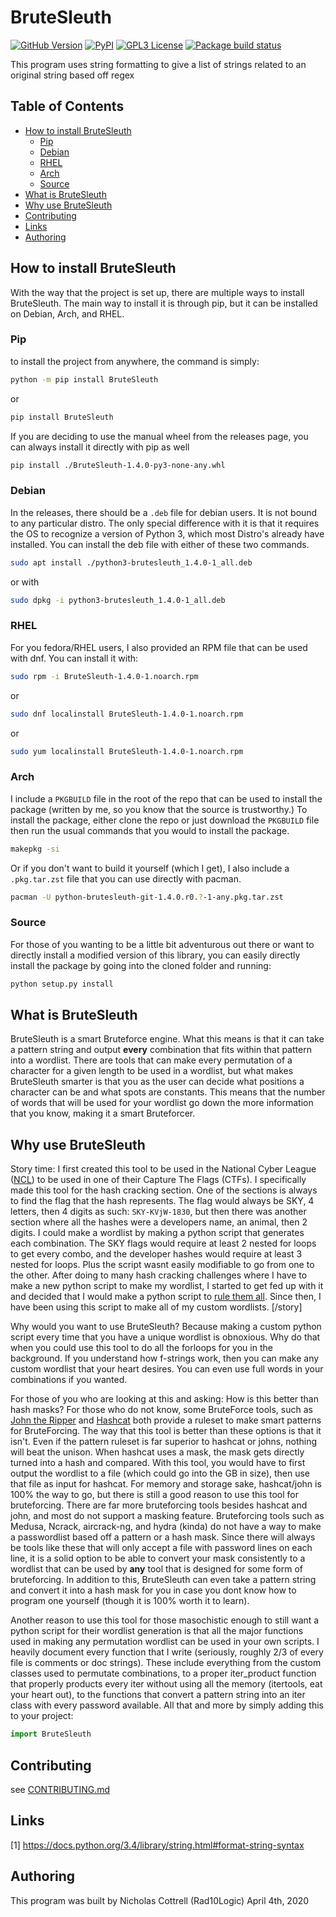 # BruteSleuth

[![GitHub Version](https://img.shields.io/github/v/release/rad10/BruteSleuth)](https://github.com/rad10/BruteSleuth/releases)
[![PyPI](https://img.shields.io/pypi/v/BruteSleuth?style=flat)](https://pypi.org/project/BruteSleuth/)
[![GPL3 License](https://img.shields.io/github/license/rad10/BruteSleuth?style=flat)](https://www.gnu.org/licenses/gpl-3.0.en.html)
[![Package build status](https://img.shields.io/github/workflow/status/rad10/BruteSleuth/Python%20package?logo=GitHub)](https://github.com/rad10/BruteSleuth/actions/workflows/python-package.yml)

This program uses string formatting to give a list of strings related to an original string based off regex

## Table of Contents

 * [How to install BruteSleuth](#how-to-install-brutesleuth)
    * [Pip](#pip)
    * [Debian](#debian)
    * [RHEL](#rhel)
    * [Arch](#arch)
    * [Source](#source)
 * [What is BruteSleuth](#what-is-brutesleuth)
 * [Why use BruteSleuth](#why-use-brutesleuth)
 * [Contributing](#contributing)
 * [Links](#links)
 * [Authoring](#authoring)


## How to install BruteSleuth

With the way that the project is set up, there are multiple ways to install
BruteSleuth. The main way to install it is through pip, but it can be installed
on Debian, Arch, and RHEL.

### Pip

to install the project from anywhere, the command is simply:

```bash
python -m pip install BruteSleuth
```

or

```bash
pip install BruteSleuth
```

If you are deciding to use the manual wheel from the releases page, you can
always install it directly with pip as well

```bash
pip install ./BruteSleuth-1.4.0-py3-none-any.whl
```

### Debian

In the releases, there should be a `.deb` file for debian users. It is not
bound to any particular distro. The only special difference with it is that it
requires the OS to recognize a version of Python 3, which most Distro's already
have installed. You can install the deb file with either of these two commands.

```bash
sudo apt install ./python3-brutesleuth_1.4.0-1_all.deb
```

or with

```bash
sudo dpkg -i python3-brutesleuth_1.4.0-1_all.deb
```

### RHEL

For you fedora/RHEL users, I also provided an RPM file that can be used with
dnf. You can install it with:

```bash
sudo rpm -i BruteSleuth-1.4.0-1.noarch.rpm
```
or

```bash
sudo dnf localinstall BruteSleuth-1.4.0-1.noarch.rpm
```

or

```bash
sudo yum localinstall BruteSleuth-1.4.0-1.noarch.rpm
```

### Arch

I include a `PKGBUILD` file in the root of the repo that can be used to install
the package (written by me, so you know that the source is trustworthy.) To
install the package, either clone the repo or just download the `PKGBUILD` file
then run the usual commands that you would to install the package.

```bash
makepkg -si
```

Or if you don't want to build it yourself (which I get), I also include a
`.pkg.tar.zst` file that you can use directly with pacman.

```bash
pacman -U python-brutesleuth-git-1.4.0.r0.?-1-any.pkg.tar.zst
```

### Source

For those of you wanting to be a little bit adventurous out there or want to
directly install a modified version of this library, you can easily directly
install the package by going into the cloned folder and running:

```bash
python setup.py install
```

## What is BruteSleuth

BruteSleuth is a smart Bruteforce engine. What this means is that it can take
a pattern string and output **every** combination that fits within that
pattern into a wordlist. There are tools that can make every permutation of a
character for a given length to be used in a wordlist, but what makes
BruteSleuth smarter is that you as the user can decide what positions a
character can be and what spots are constants. This means that the number of
words that will be used for your wordlist go down the more information that
you know, making it a smart Bruteforcer.

## Why use BruteSleuth

Story time:
I first created this tool to be used in the National Cyber League
([NCL](https://nationalcyberleague.org/)) to be used in one of their Capture
The Flags (CTFs). I specifically made this tool for the hash cracking
section. One of the sections is always to find the flag that the hash
represents. The flag would always be SKY, 4 letters, then 4 digits as such:
`SKY-KVjW-1830`, but then there was another section where all the hashes
were a developers name, an animal, then 2 digits. I could make a wordlist by
making a python script that generates each combination. The SKY flags would
require at least 2 nested for loops to get every combo, and the developer
hashes would require at least 3 nested for loops. Plus the script wasnt easily
modifiable to go from one to the other. After doing to many hash cracking
challenges where I have to make a new python script to make my wordlist, I
started to get fed up with it and decided that I would make a python script to
[rule them all](https://static0.gamerantimages.com/wordpress/wp-content/uploads/2021/08/Lord-of-the-Rings-Eye-of-Sauron-Mordor-1.jpg).
Since then, I have been using this script to make all of my custom wordlists.
[/story]

Why would you want to use BruteSleuth? Because making a custom python script
every time that you have a unique wordlist is obnoxious. Why do that when you
could use this tool to do all the forloops for you in the background. If you
understand how f-strings work, then you can make any custom wordlist that your
heart desires. You can even use full words in your combinations if you wanted.

For those of you who are looking at this and asking: How is this better than
hash masks? For those who do not know, some BruteForce tools, such as
[John the Ripper](https://www.openwall.com/john/doc/RULES.shtml) and
[Hashcat](https://hashcat.net/wiki/doku.php?id=mask_attack) both provide a
ruleset to make smart patterns for BruteForcing. The way that this tool is
better than these options is that it isn't. Even if the pattern ruleset is far
superior to hashcat or johns, nothing will beat the unison. When hashcat uses
a mask, the mask gets directly turned into a hash and compared. With this tool,
you would have to first output the wordlist to a file (which could go into the
GB in size), then use that file as input for hashcat. For memory and storage
sake, hashcat/john is 100% the way to go, but there is still a good reason to
use this tool for bruteforcing. There are far more bruteforcing tools besides
hashcat and john, and most do not support a masking feature. Bruteforcing tools
such as Medusa, Ncrack, aircrack-ng, and hydra (kinda) do not have a way to
make a passwordlist based off a pattern or a hash mask. Since there will always
be tools like these that will only accept a file with password lines on each
line, it is a solid option to be able to convert your mask consistently to a
wordlist that can be used by **any** tool that is designed for some form of
bruteforcing. In addition to this, BruteSleuth can even take a pattern string
and convert it into a hash mask for you in case you dont know how to program
one yourself (though it is 100% worth it to learn).

Another reason to use this tool for those masochistic enough to still want a
python script for their wordlist generation is that all the major functions
used in making any permutation wordlist can be used in your own scripts. I
heavily document every function that I write (seriously, roughly 2/3 of every
file is comments or doc strings). These include everything from the custom
classes used to permutate combinations, to a proper iter_product function that
properly products every iter without using all the memory (itertools, eat your
heart out), to the functions that convert a pattern string into an iter class
with every password available. All that and more by simply adding this to your
project:

```python
import BruteSleuth
```

## Contributing

see [CONTRIBUTING.md](docs/CONTRIBUTING.md)

## Links
[1] https://docs.python.org/3.4/library/string.html#format-string-syntax

## Authoring
This program was built by Nicholas Cottrell (Rad10Logic)
April 4th, 2020
